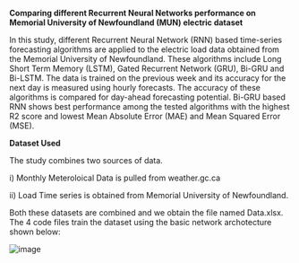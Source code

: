**Comparing different Recurrent Neural Networks performance on Memorial University of Newfoundland (MUN) electric dataset** 

In this study, different Recurrent Neural Network (RNN) based time-series forecasting algorithms are applied to the electric load data obtained from the Memorial University of Newfoundland. These algorithms include Long Short Term Memory (LSTM), Gated Recurrent Network (GRU), Bi-GRU and Bi-LSTM. The data is trained on the previous week and its accuracy for the next day is measured using hourly forecasts. The accuracy of these algorithms is compared for day-ahead forecasting potential. Bi-GRU based RNN shows best performance among the tested algorithms with the highest R2 score and lowest Mean Absolute Error (MAE) and Mean Squared Error (MSE). 

**Dataset Used**

The study combines two sources of data. 

i) Monthly Meteroloical Data is pulled from weather.gc.ca 

ii) Load Time series is obtained from Memorial University of Newfoundland.

Both these datasets are combined and we obtain the file named Data.xlsx. The 4 code files train the dataset using the basic network archotecture shown below:

![image](https://github.com/user-attachments/assets/253044cb-77d0-453f-9338-b1b53255618b)

